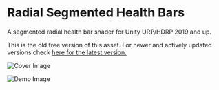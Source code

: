 # Radial Segmented Health Bars
A segmented radial health bar shader for Unity URP/HDRP 2019 and up.

This is the old free version of this asset. For newer and actively updated versions check [here for the latest version.](http://u3d.as/2jpc)

![Cover Image](https://i.imgur.com/3yTjTMj.png)

![Demo Image](https://i.imgur.com/URM5Uha.png)
